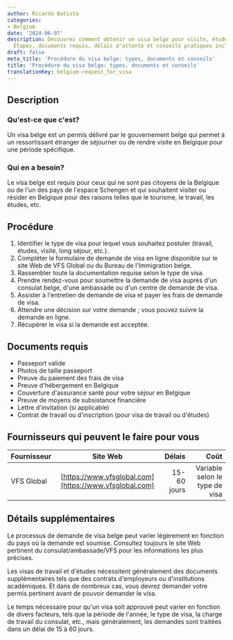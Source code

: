 ```yaml
---
author: Ricardo Batista
categories:
- Belgium
date: '2024-06-07'
description: Découvrez comment obtenir un visa belge pour visite, études ou travail.
  Étapes, documents requis, délais d'attente et conseils pratiques inclus.
draft: false
meta_title: 'Procédure du visa belge: types, documents et conseils'
title: 'Procédure du visa belge: types, documents et conseils'
translationKey: belgium-request_for_visa
---
```



## Description
### Qu'est-ce que c'est?
Un visa belge est un permis délivré par le gouvernement belge qui permet à un ressortissant étranger de séjourner ou de rendre visite en Belgique pour une période spécifique.

### Qui en a besoin?
Le visa belge est requis pour ceux qui ne sont pas citoyens de la Belgique ou de l'un des pays de l'espace Schengen et qui souhaitent visiter ou résider en Belgique pour des raisons telles que le tourisme, le travail, les études, etc.

## Procédure
1. Identifier le type de visa pour lequel vous souhaitez postuler (travail, études, visite, long séjour, etc.).
2. Compléter le formulaire de demande de visa en ligne disponible sur le site Web de VFS Global ou du Bureau de l'Immigration belge.
3. Rassembler toute la documentation requise selon le type de visa.
4. Prendre rendez-vous pour soumettre la demande de visa auprès d'un consulat belge, d'une ambassade ou d'un centre de demande de visa.
5. Assister à l'entretien de demande de visa et payer les frais de demande de visa.
6. Attendre une décision sur votre demande ; vous pouvez suivre la demande en ligne.
7. Récupérer le visa si la demande est acceptée.

## Documents requis
- Passeport valide
- Photos de taille passeport
- Preuve du paiement des frais de visa
- Preuve d'hébergement en Belgique
- Couverture d'assurance santé pour votre séjour en Belgique
- Preuve de moyens de subsistance financière
- Lettre d'invitation (si applicable)
- Contrat de travail ou d'inscription (pour visa de travail ou d'études)

## Fournisseurs qui peuvent le faire pour vous

| Fournisseur      |     Site Web                                      |     Délais         |     Coût          |
| -----------------|:-------------------------------------------------:| ------------------:| -----------------: |
| VFS Global       |  [https://www.vfsglobal.com](https://www.vfsglobal.com)  | 15-60 jours      | Variable selon le type de visa |

## Détails supplémentaires
Le processus de demande de visa belge peut varier légèrement en fonction du pays où la demande est soumise. Consultez toujours le site Web pertinent du consulat/ambassade/VFS pour les informations les plus précises.

Les visas de travail et d'études nécessitent généralement des documents supplémentaires tels que des contrats d'employeurs ou d'institutions académiques. Et dans de nombreux cas, vous devrez demander votre permis pertinent avant de pouvoir demander le visa.

Le temps nécessaire pour qu'un visa soit approuvé peut varier en fonction de divers facteurs, tels que la période de l'année, le type de visa, la charge de travail du consulat, etc., mais généralement, les demandes sont traitées dans un délai de 15 à 60 jours.